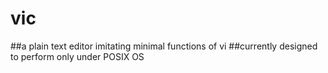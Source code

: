 # vic

##a plain text editor imitating minimal functions of vi
##currently designed to perform only under POSIX OS
